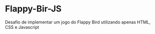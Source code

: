 # Flappy-Bir-JS
Desafio de implementar um jogo do Flappy Bird utilizando apenas HTML, CSS e Javascript
